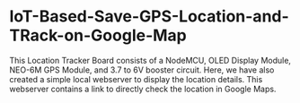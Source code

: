 # IoT-Based-Save-GPS-Location-and-TRack-on-Google-Map

This Location Tracker Board consists of a NodeMCU, OLED Display Module, NEO-6M GPS Module, and 3.7 to 6V booster circuit. Here, we have also created a simple local webserver to display the location details. This webserver contains a link to directly check the location in Google Maps.
